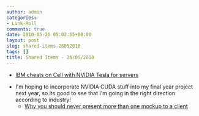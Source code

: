 ```yaml
---
author: admin
categories:
- Link-Roll
comments: true
date: 2010-05-26 05:02:55+00:00
layout: post
slug: shared-items-26052010
tags: []
title: Shared Items - 26/05/2010
---
```



  * [IBM cheats on Cell with NVIDIA Tesla for servers](http://feeds.arstechnica.com/~r/arstechnica/index/~3/JjCbJ9PsBsI/ibm-cheats-on-cell-with-nvidia-tesla-for-servers.ars)
  
- I'm hoping to incorporate NVIDIA CUDA stuff into my final year project next year, so its good to see that I'm going in the right direction according to industry!
  * [Why you should never present more than one mockup to a client](http://www.leemunroe.com/one-mockup/)
  

